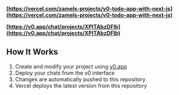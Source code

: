 
**[https://vercel.com/zamels-projects/v0-todo-app-with-next-js](https://vercel.com/zamels-projects/v0-todo-app-with-next-js)**

  
**[https://v0.app/chat/projects/XPITAbzDFlb](https://v0.app/chat/projects/XPITAbzDFlb)**

## How It Works

1. Create and modify your project using [v0.app](https://v0.app)
2. Deploy your chats from the v0 interface
3. Changes are automatically pushed to this repository
4. Vercel deploys the latest version from this repository
